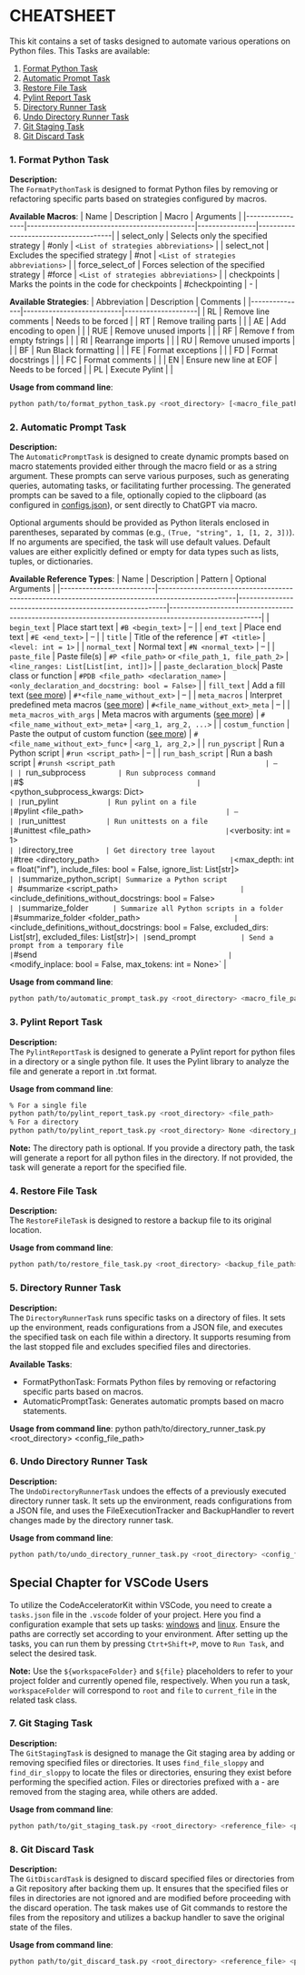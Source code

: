 # CHEATSHEET

This kit contains a set of tasks designed to automate various operations on Python files. This Tasks are available:

1. [Format Python Task](#1-format-python-task)
1. [Automatic Prompt Task](#2-automatic-prompt-task)
1. [Restore File Task](#4-restore-file-task)
1. [Pylint Report Task](#3-pylint-report-task)
1. [Directory Runner Task](#5-directory-runner-task)
1. [Undo Directory Runner Task](#6-uno-directory-runner-task)
1. [Git Staging Task](#7-git-staging-task)
1. [Git Discard Task](#8-git-discard-task)



### 1. Format Python Task

**Description:**            
The `FormatPythonTask` is designed to format Python files by removing or refactoring specific parts based on strategies configured by macros.

**Available Macros**:
| Name            | Description                                  | Macro          | Arguments                            |
|-----------------|----------------------------------------------|----------------|--------------------------------------|
| select_only     | Selects only the specified strategy          | #only          | `<List of strategies abbreviations>` |
| select_not      | Excludes the specified strategy              | #not           | `<List of strategies abbreviations>` |
| force_select_of | Forces selection of the specified strategy   | #force         | `<List of strategies abbreviations>` |
| checkpoints     | Marks the points in the code for checkpoints | #checkpointing | -                                    |

**Available Strategies**:
| Abbreviation  | Description               | Comments           |
|---------------|---------------------------|--------------------|
| RL            | Remove line comments      | Needs to be forced |
| RT            | Remove trailing parts     |                    |
| AE            | Add encoding to open      |                    |
| RUE           | Remove unused imports     |                    |
| RF            | Remove f from empty fstrings |                 |
| RI            | Rearrange imports         |                    |
| RU            | Remove unused imports     |                    |
| BF            | Run Black formatting      |                    |
| FE            | Format exceptions         |                    |
| FD            | Format docstrings         |                    |
| FC            | Format comments           |                    |
| EN            | Ensure new line at EOF    | Needs to be forced |
| PL            | Execute Pylint            |                    |

**Usage from command line**:
```sh
python path/to/format_python_task.py <root_directory> [<macro_file_path> | --help | -h | --cancel | -c]
```

### 2. Automatic Prompt Task

**Description:**            
The `AutomaticPromptTask` is designed to create dynamic prompts based on macro statements provided either through the macro field or as a string argument. These prompts can serve various purposes, such as generating queries, automating tasks, or facilitating further processing. The generated prompts can be saved to a file, optionally copied to the clipboard (as configured in [configs.json](./profile/configs.json)), or sent directly to ChatGPT via macro.

Optional arguments should be provided as Python literals enclosed in parentheses, separated by commas (e.g., `(True, "string", 1, [1, 2, 3])`). If no arguments are specified, the task will use default values. Default values are either explicitly defined or empty for data types such as lists, tuples, or dictionaries.

**Available Reference Types**:
| Name                     | Description                                                                                       | Pattern                                                 | Optional Arguments                                                                                  |
|--------------------------|---------------------------------------------------------------------------------------------------|----------------------------------------------------------|-------------------------------------------------------------------------------------------------------|
| `begin_text`             | Place start text                                                                                  | `#B <begin_text>`                                        | –                                                                                                     |
| `end_text`               | Place end text                                                                                    | `#E <end_text>`                                          | –                                                                                                     |
| `title`                  | Title of the reference                                                                            | `#T <title>`                                             | `<level: int = 1>`                                                                                    |
| `normal_text`            | Normal text                                                                                       | `#N <normal_text>`                                       | –                                                                                                     |
| `paste_file`             | Paste file(s)                                                                                     | `#P <file_path>` or `<file_path_1, file_path_2>`         | `<line_ranges: List[List[int, int]]>`                                                                 |
| `paste_declaration_block`| Paste class or function                                                                           | `#PDB <file_path> <declaration_name>`                    | `<only_declaration_and_docstring: bool = False>`                                                      |
| `fill_text`              | Add a fill text ([see more](./costumizations/fill_texts/fill_text_template/template_4.txt))       | `#*<file_name_without_ext>`                              | –                                                                                                     |
| `meta_macros`            | Interpret predefined meta macros ([see more](./costumizations/meta_macros/template_1.py))         | `#<file_name_without_ext>_meta`                          | –                                                                                                     |
| `meta_macros_with_args`  | Meta macros with arguments ([see more](./costumizations/meta_macros_with_args/template_2.py))     | `#<file_name_without_ext>_meta+`                         | `<arg_1, arg_2, ...>`                                                                                 |
| `costum_function`        | Paste the output of custom function ([see more](./costumizations/functions/costum_function_template/template_3.py)) | `#<file_name_without_ext>_func+`       | `<arg_1, arg_2,>`                                                                                     |
| `run_pyscript`           | Run a Python script                                                                               | `#run <script_path>`                                     | –                                                                                                     |
| `run_bash_script`        | Run a bash script                                                                                 | `#runsh <script_path                                     | –                                                                                                     |
| `run_subprocess`         | Run subprocess command                                                                            | `#$ <command>`                                           | `<python_subprocess_kwargs: Dict>`                                                                    |
| `run_pylint`             | Run pylint on a file                                                                              | `#pylint <file_path>`                                    | –                                                                                                     |
| `run_unittest`           | Run unittests on a file                                                                           | `#unittest <file_path>`                                  | `<verbosity: int = 1>`                                                                                |
| `directory_tree`         | Get directory tree layout                                                                         | `#tree <directory_path>`                                 | `<max_depth: int = float("inf"), include_files: bool = False, ignore_list: List[str]>`                |
| `summarize_python_script`| Summarize a Python script                                                                         | `#summarize <script_path>`                               | `<include_definitions_without_docstrings: bool = False>`                                              |
| `summarize_folder`       | Summarize all Python scripts in a folder                                                          | `#summarize_folder <folder_path>`                        | `<include_definitions_without_docstrings: bool = False, excluded_dirs: List[str], excluded_files: List[str]>` |
| `send_prompt`            | Send a prompt from a temporary file                                                             | `#send`                                                | `<modify_inplace: bool = False, max_tokens: int = None>`                                              |

**Usage from command line**:  
```sh
python path/to/automatic_prompt_task.py <root_directory> <macro_file_path>
```
### 3. Pylint Report Task
**Description:**  
The `PylintReportTask` is designed to generate a Pylint report for python files in a directory or a single python file. It uses the Pylint library to analyze the file and generate a report in .txt format.

**Usage from command line**:  
```sh
% For a single file
python path/to/pylint_report_task.py <root_directory> <file_path>
% For a directory
python path/to/pylint_report_task.py <root_directory> None <directory_path>
``` 

**Note:**
The directory path is optional. If you provide a directory path, the task will generate a report for all python files in the directory. If not provided, the task will generate a report for the specified file.


### 4. Restore File Task

**Description:**            
The `RestoreFileTask` is designed to restore a backup file to its original location.

**Usage from command line**:  
```sh
python path/to/restore_file_task.py <root_directory> <backup_file_path>
```

### 5. Directory Runner Task

**Description:**            
The `DirectoryRunnerTask` runs specific tasks on a directory of files. It sets up the environment, reads configurations from a JSON file, and executes the specified task on each file within a directory. It supports resuming from the last stopped file and excludes specified files and directories.

**Available Tasks**:
- FormatPythonTask: Formats Python files by removing or refactoring specific parts based on macros.
- AutomaticPromptTask: Generates automatic prompts based on macro statements.

**Usage from command line**:
python path/to/directory_runner_task.py <root_directory> <config_file_path>

### 6. Undo Directory Runner Task

**Description:**            
The `UndoDirectoryRunnerTask` undoes the effects of a previously executed directory runner task. It sets up the environment, reads configurations from a JSON file, and uses the FileExecutionTracker and BackupHandler to revert changes made by the directory runner task.

**Usage from command line**:
```sh
python path/to/undo_directory_runner_task.py <root_directory> <config_file_path>
```	


## Special Chapter for VSCode Users

To utilize the CodeAcceleratorKit within VSCode, you need to create a `tasks.json` file in the `.vscode` folder of your project. Here you find a configuration example that sets up tasks: [windows](./tasks/management/support_files/windows/tasks.json) and [linux](./tasks/management/support_files/linux/tasks.json). Ensure the paths are correctly set according to your environment. After setting up the tasks, you can run them by pressing `Ctrt+Shift+P`, move to `Run Task`, and select the desired task.

**Note:**
Use the `${workspaceFolder}` and `${file}` placeholders to refer to your project folder and currently opened file, respectively. When you run a task, `workspaceFolder` will correspond to `root` and `file` to `current_file` in the related task class.

### 7. Git Staging Task

**Description:**  
The `GitStagingTask` is designed to manage the Git staging area by adding or removing specified files or directories. It uses `find_file_sloppy` and `find_dir_sloppy` to locate the files or directories, ensuring they exist before performing the specified action. Files or directories prefixed with a - are removed from the staging area, while others are added.

**Usage from command line**:  
```sh
python path/to/git_staging_task.py <root_directory> <reference_file> <paths_to_manage>
```

### 8. Git Discard Task

**Description:**  
The `GitDiscardTask` is designed to discard specified files or directories from a Git repository after backing them up. It ensures that the specified files or files in directories are not ignored and are modified before proceeding with the discard operation. The task makes use of Git commands to restore the files from the repository and utilizes a backup handler to save the original state of the files.

**Usage from command line**:  
```sh
python path/to/git_discard_task.py <root_directory> <reference_file> <paths_to_discard>
```
